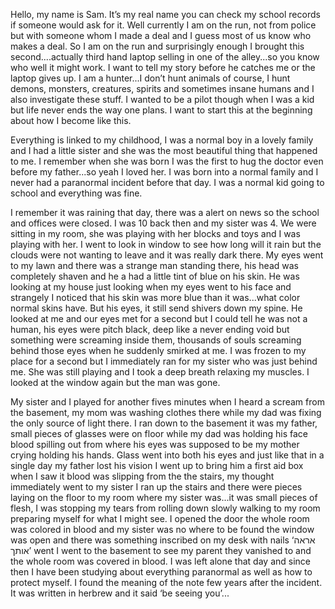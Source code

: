 Hello, my name is Sam. It’s my real name you can check my school records if someone would ask for it. Well currently I am on the run, not from police but with someone whom I made a deal and I guess most of us know who makes a deal. So I am on the run and surprisingly enough I brought this second....actually third hand laptop selling in one of the alley...so you know who well it might work. I want to tell my story before he catches me or the laptop gives up. I am a hunter...I don’t hunt animals of course, I hunt demons, monsters, creatures, spirits and sometimes insane humans and I also investigate these stuff. I wanted to be a pilot though when I was a kid but life never ends the way one plans. I want to start this at the beginning about how I become like this.

Everything is linked to my childhood, I was a normal boy in a lovely family and I had a little sister and she was the most beautiful thing that happened to me. I remember when she was born I was the first to hug the doctor even before my father...so yeah I loved her. I was born into a normal family and I never had a paranormal incident before that day. I was a normal kid going to school and everything was fine.

I remember it was raining that day, there was a alert on news so the school and offices were closed. I was 10 back then and my sister was 4. We were sitting in my room, she was playing with her blocks and toys and I was playing with her. I went to look in window to see how long will it rain but the clouds were not wanting to leave and it was really dark there. My eyes went to my lawn and there was a strange man standing there, his head was completely shaven and he a had a little tint of blue on his skin. He was looking at my house just looking when my eyes went to his face and strangely I noticed that his skin was more blue than it was...what color normal skins have. But his eyes, it still send shivers down my spine. He looked at me and our eyes met for a second but I could tell he was not a human, his eyes were pitch black, deep like a never ending void but something were screaming inside them, thousands of souls screaming behind those eyes when he suddenly smirked at me. I was frozen to my place for a second but I immediately ran for my sister who was just behind me. She was still playing and I took a deep breath relaxing my muscles. I looked at the window again but the man was gone.  

My sister and I played for another fives minutes when I heard a scream from the basement, my mom was washing clothes there while my dad was fixing the only source of light there. I ran down to the basement it was my father, small pieces of glasses were on floor while my dad was holding his face blood spilling out from where his eyes was supposed to be my mother crying holding his hands. Glass went into both his eyes and just like that in a single day my father lost his vision I went up to bring him a first aid box when I saw it blood was slipping from the the stairs, my thought immediately went to my sister I ran up the stairs and there were pieces laying on the floor to my room where my sister was...it was small pieces of flesh, I was stopping my tears from rolling down slowly walking to my room preparing myself for what I might see. I opened the door the whole room was colored in blood and my sister was no where to be found the window was open and there was something inscribed on my desk with nails ‘אראה אותך’ went I went to the basement to see my parent they vanished to and the whole room was covered in blood. I was left alone that day and since then I have been studying about everything paranormal as well as how to protect myself. I found the meaning of the note few years after the incident. It was written in herbrew and it said ‘be seeing you’...